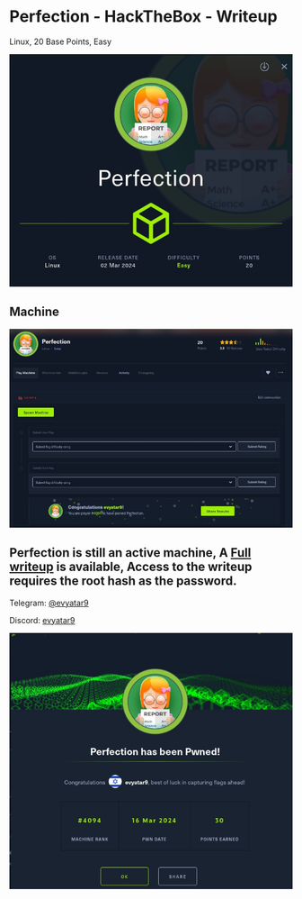 # Perfection - HackTheBox - Writeup
Linux, 20 Base Points, Easy

![info.JPG](images/info.JPG)

## Machine

![‏‏Perfection.JPG](images/Perfection.JPG)
 
## Perfection is still an active machine, A [Full writeup](Perfection-Writeup.pdf) is available, Access to the writeup requires the root hash as the password.

Telegram: [@evyatar9](https://t.me/evyatar9)

Discord: [evyatar9](https://discord.com/users/812805349815091251)

![pwn.JPG](images/pwn.JPG)